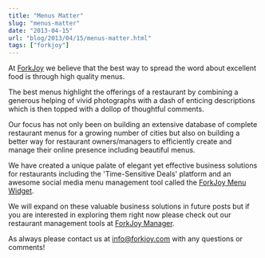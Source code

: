 ```yaml
---
title: "Menus Matter"
slug: "menus-matter"
date: "2013-04-15"
url: "blog/2013/04/15/menus-matter.html"
tags: ["forkjoy"]
---
```


At [ForkJoy](https://www.forkjoy.com) we believe that the best way to spread the word about excellent food is through high quality menus.

The best menus highlight the offerings of a restaurant by combining a generous helping of vivid photographs with a dash of enticing descriptions which is then topped with a dollop of thoughtful comments.

Our focus has not only been on building an extensive database of complete restaurant menus for a growing number of cities but also on building a better way for restaurant owners/managers to efficiently create and manage their online presence including beautiful menus.

We have created a unique palate of elegant yet effective business solutions for restaurants including the 'Time-Sensitive Deals' platform and an awesome social media menu management tool called the [ForkJoy Menu Widget](https://www.forkjoy.com/foj).

We will expand on these valuable business solutions in future posts but if you are interested in exploring them right now please check out our restaurant management tools at [ForkJoy Manager](https://www.forkjoy.com/restaurantinfo).

As always please contact us at info@forkjoy.com with any questions or comments!

